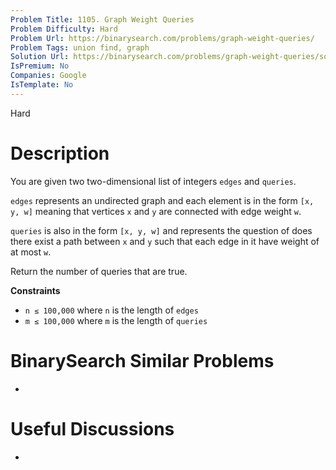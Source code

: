 ```yaml
---
Problem Title: 1105. Graph Weight Queries
Problem Difficulty: Hard
Problem Url: https://binarysearch.com/problems/graph-weight-queries/
Problem Tags: union find, graph
Solution Url: https://binarysearch.com/problems/graph-weight-queries/solutions/
IsPremium: No
Companies: Google
IsTemplate: No
---
```


<span style="color: ;">Hard</span>

# Description

You are given two two-dimensional list of integers `edges` and `queries`. 

`edges` represents an undirected graph and each element is in the form `[x, y, w]` meaning that vertices `x` and `y` are connected with edge weight `w`.

`queries` is also in the form `[x, y, w]` and represents the question of does there exist a path between `x` and `y` such that each edge in it have weight of at most `w`.

Return the number of queries that are true.

**Constraints**
- `n ≤ 100,000` where `n` is the length of `edges`
- `m ≤ 100,000` where `m` is the length of `queries`

# BinarySearch Similar Problems

- []()

# Useful Discussions

- []()
